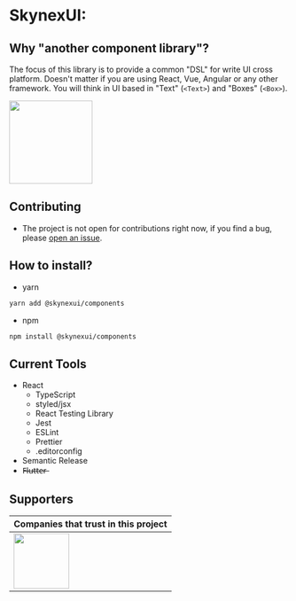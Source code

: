 # SkynexUI:

## Why "another component library"?
The focus of this library is to provide a common "DSL" for write UI cross platform. Doesn't matter if you are using React, Vue, Angular or any other framework. You will think in UI based in "Text" (`<Text>`) and "Boxes" (`<Box>`).

[<img width="150px" src="https://www.datocms-assets.com/31049/1618983297-powered-by-vercel.svg" />](https://vercel.com/?utm_source=skynexui&utm_campaign=oss)

<!-- Docs Structure: https://github.com/skynexui/docs/tree/6113e6cc169665aff4805d074eceb32f428fb1bc/packages/docs/pages -->


## Contributing
- The project is not open for contributions right now, if you find a bug, please [open an issue](https://github.com/skynexui/components/issues).

## How to install?
- yarn
```sh
yarn add @skynexui/components
```

- npm
```sh
npm install @skynexui/components
```

## Current Tools
- React
  - TypeScript
  - styled/jsx
  - React Testing Library
  - Jest
  - ESLint
  - Prettier
  - .editorconfig
- Semantic Release
- F̶l̶u̶t̶t̶e̶r̶

## Supporters

| Companies that trust in this project |
| --- |
| [<img src="https://www.likeaboss.com.br/wp-content/uploads/2016/02/alura-dark.svg" width="100px" />](https://alura.com.br/?utm_source=skynexui&utm_campaign=oss) |
